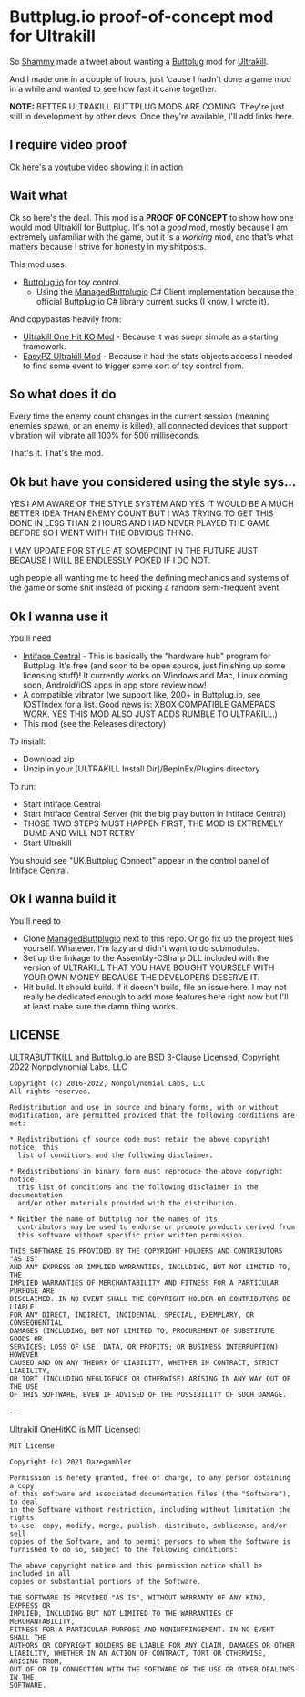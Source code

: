# Buttplug.io proof-of-concept mod for Ultrakill

So [Shammy](https://twitter.com/shammytv) made a tweet about wanting a [Buttplug](https://buttplug.io) mod for [Ultrakill](https://store.steampowered.com/app/1229490/ULTRAKILL/).

And I made one in a couple of hours, just 'cause I hadn't done a game mod in a while and wanted to see how fast it came together.

**NOTE:** BETTER ULTRAKILL BUTTPLUG MODS ARE COMING. They're just still in development by other devs. Once they're available, I'll add links here.

## I require video proof

[Ok here's a youtube video showing it in action](https://www.youtube.com/watch?v=FVZKfSLxrck)

## Wait what

Ok so here's the deal. This mod is a **PROOF OF CONCEPT** to show how one would mod Ultrakill for Buttplug. It's not a *good* mod, mostly because I am extremely unfamiliar with the game, but it is a *working* mod, and that's what matters because I strive for honesty in my shitposts.

This mod uses:

- [Buttplug.io](https://buttplug.io) for toy control.
  - Using the [ManagedButtplugio](https://github.com/Er1807/ManagedButtplugIo/) C# Client
    implementation because the official Buttplug.io C# library current sucks (I know, I wrote it).

And copypastas heavily from:

- [Ultrakill One Hit KO Mod](https://github.com/Dazegambler/Ultrakill-OneHitKO) - Because it was
  suepr simple as a starting framework.
- [EasyPZ Ultrakill Mod](https://github.com/Hydraxous/EasyPZ-ULTRAKILL/) - Because it had the stats
  objects access I needed to find some event to trigger some sort of toy control from.

## So what does it do

Every time the enemy count changes in the current session (meaning enemies spawn, or an enemy is killed), all connected devices that support vibration will vibrate all 100% for 500 milliseconds.

That's it. That's the mod.

## Ok but have you considered using the style sys...

YES I AM AWARE OF THE STYLE SYSTEM AND YES IT WOULD BE A MUCH BETTER IDEA THAN ENEMY COUNT BUT I WAS TRYING TO GET THIS DONE IN LESS THAN 2 HOURS AND HAD NEVER PLAYED THE GAME BEFORE SO I WENT WITH THE OBVIOUS THING.

I MAY UPDATE FOR STYLE AT SOMEPOINT IN THE FUTURE JUST BECAUSE I WILL BE ENDLESSLY POKED IF I DO NOT.

ugh people all wanting me to heed the defining mechanics and systems of the game or some shit instead of picking a random semi-frequent event

## Ok I wanna use it

You'll need

- [Intiface Central](https://github.com/intiface/intiface-central/releases) - This is basically the
  "hardware hub" program for Buttplug. It's free (and soon to be open source, just finishing up some
  licensing stuff)! It currently works on Windows and Mac, Linux coming soon, Android/iOS apps in
  app store review now!
- A compatible vibrator (we support like, 200+ in Buttplug.io, see IOSTIndex for a list. Good news
  is: XBOX COMPATIBLE GAMEPADS WORK. YES THIS MOD ALSO JUST ADDS RUMBLE TO ULTRAKILL.)
- This mod (see the Releases directory)

To install:

- Download zip
- Unzip in your [ULTRAKILL Install Dir]/BepInEx/Plugins directory

To run:
- Start Intiface Central
- Start Intiface Central Server (hit the big play button in Intiface Central)
- THOSE TWO STEPS MUST HAPPEN FIRST, THE MOD IS EXTREMELY DUMB AND WILL NOT RETRY
- Start Ultrakill

You should see "UK.Buttplug Connect" appear in the control panel of Intiface Central.

## Ok I wanna build it

You'll need to

- Clone [ManagedButtplugio](https://github.com/Er1807/ManagedButtplugIo/) next to this repo. Or go
  fix up the project files yourself. Whatever. I'm lazy and didn't want to do submodules.
- Set up the linkage to the Assembly-CSharp DLL included with the version of ULTRAKILL THAT YOU HAVE
  BOUGHT YOURSELF WITH YOUR OWN MONEY BECAUSE THE DEVELOPERS DESERVE IT.
- Hit build. It should build. If it doesn't build, file an issue here. I may not really be dedicated
  enough to add more features here right now but I'll at least make sure the damn thing works.

## LICENSE

ULTRABUTTKILL and Buttplug.io are BSD 3-Clause Licensed, Copyright 2022 Nonpolynomial Labs, LLC

```
Copyright (c) 2016-2022, Nonpolynomial Labs, LLC
All rights reserved.

Redistribution and use in source and binary forms, with or without
modification, are permitted provided that the following conditions are met:

* Redistributions of source code must retain the above copyright notice, this
  list of conditions and the following disclaimer.

* Redistributions in binary form must reproduce the above copyright notice,
  this list of conditions and the following disclaimer in the documentation
  and/or other materials provided with the distribution.

* Neither the name of buttplug nor the names of its
  contributors may be used to endorse or promote products derived from
  this software without specific prior written permission.

THIS SOFTWARE IS PROVIDED BY THE COPYRIGHT HOLDERS AND CONTRIBUTORS "AS IS"
AND ANY EXPRESS OR IMPLIED WARRANTIES, INCLUDING, BUT NOT LIMITED TO, THE
IMPLIED WARRANTIES OF MERCHANTABILITY AND FITNESS FOR A PARTICULAR PURPOSE ARE
DISCLAIMED. IN NO EVENT SHALL THE COPYRIGHT HOLDER OR CONTRIBUTORS BE LIABLE
FOR ANY DIRECT, INDIRECT, INCIDENTAL, SPECIAL, EXEMPLARY, OR CONSEQUENTIAL
DAMAGES (INCLUDING, BUT NOT LIMITED TO, PROCUREMENT OF SUBSTITUTE GOODS OR
SERVICES; LOSS OF USE, DATA, OR PROFITS; OR BUSINESS INTERRUPTION) HOWEVER
CAUSED AND ON ANY THEORY OF LIABILITY, WHETHER IN CONTRACT, STRICT LIABILITY,
OR TORT (INCLUDING NEGLIGENCE OR OTHERWISE) ARISING IN ANY WAY OUT OF THE USE
OF THIS SOFTWARE, EVEN IF ADVISED OF THE POSSIBILITY OF SUCH DAMAGE.
```

--

Ultrakill OneHitKO is MIT Licensed:

```
MIT License

Copyright (c) 2021 Dazegambler

Permission is hereby granted, free of charge, to any person obtaining a copy
of this software and associated documentation files (the "Software"), to deal
in the Software without restriction, including without limitation the rights
to use, copy, modify, merge, publish, distribute, sublicense, and/or sell
copies of the Software, and to permit persons to whom the Software is
furnished to do so, subject to the following conditions:

The above copyright notice and this permission notice shall be included in all
copies or substantial portions of the Software.

THE SOFTWARE IS PROVIDED "AS IS", WITHOUT WARRANTY OF ANY KIND, EXPRESS OR
IMPLIED, INCLUDING BUT NOT LIMITED TO THE WARRANTIES OF MERCHANTABILITY,
FITNESS FOR A PARTICULAR PURPOSE AND NONINFRINGEMENT. IN NO EVENT SHALL THE
AUTHORS OR COPYRIGHT HOLDERS BE LIABLE FOR ANY CLAIM, DAMAGES OR OTHER
LIABILITY, WHETHER IN AN ACTION OF CONTRACT, TORT OR OTHERWISE, ARISING FROM,
OUT OF OR IN CONNECTION WITH THE SOFTWARE OR THE USE OR OTHER DEALINGS IN THE
SOFTWARE.
```
